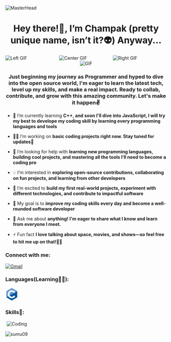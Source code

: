 ![MasterHead](https://user-images.githubusercontent.com/90236635/232446433-d5540fa2-fe28-4bb8-b929-cdb51fe61336.gif)<h1 align="center">
<h1 align="center">Hey there!👋, I’m Champak (pretty unique name, isn’t it?👽)
  Anyway...</h1>
<div style="display: flex; justify-content: space-between;">
  <img src="https://your-left-image-url.gif" alt="Left GIF" width="200" />
  <img src="https://your-center-image-url.gif" alt="Center GIF" width="200" />
  <img src="https://your-right-image-url.gif" alt="Right GIF" width="200" />
</div>
<div align="center">
  <img src="https://steamuserimages-a.akamaihd.net/ugc/860610312554032555/487E65FCC15C60E817F901A747D323B25AB584A1/?imw=5000&imh=5000&ima=fit&impolicy=Letterbox&imcolor=%23000000&letterbox=false" alt="GIF" width="500"/>
</div>
<h3 align="center">Just beginning my journey as Programmer and hyped to dive into the open source world, I'm eager to learn the latest tech, level up my skills, and make a real impact. Ready to collab, contribute, and grow with this amazing community. Let's make it happen✌️</h3>



- 🌱 I’m currently learning **C++, and soon I'll dive into JavaScript, I will try my best to develope my coding skill by learning every programming languages and tools**

- 👨‍💻 I’m working on **basic coding projects right now. Stay tuned for updates🙂**

- 🤝 I’m looking for help with **learning new programming languages, building cool projects, and mastering all the tools I’ll need to become a coding pro**

- 💡 I’m interested in **exploring open-source contributions, collaborating on fun projects, and learning from other developers**

- 🚀 I’m excited to **build my first real-world projects, experiment with different technologies, and contribute to impactful software**

- 🎯 My goal is to **improve my coding skills every day and become a well-rounded software developer**

- 💬 Ask me about **anything! I'm eager to share what I know and learn from everyone I meet.**

- ⚡ Fun fact **I love talking about space, movies, and shows—so feel free to hit me up on that!👍🏻**

<h3 align="left">Connect with me:</h3>
<p align="left">
<a href="mailto:sumuchamphandiq2004@gmail.com"><img src="https://img.icons8.com/fluent/48/000000/gmail-new.png" alt="Gmail" width="40" height="40"/></a>
</p>

<h3 align="left">Languages(Learning🧘🏻):</h3>
<p align="left"> 
  <a href="https://www.cprogramming.com/" target="_blank" rel="noreferrer"> 
    <img src="https://raw.githubusercontent.com/devicons/devicon/master/icons/c/c-original.svg" alt="c" width="40" height="40"/> 
  </a> 
</p>
<h3 align="left">Skills👾:</h3
<p>&nbsp;<img align="center"
<img align="center" alt="Coding" width="400" src="https://media.tenor.com/CzdMW7wnLn8AAAAM/coding.gif">

<p><img align="center" src="https://github-readme-streak-stats.herokuapp.com/?user=sumu09&" alt="sumu09" /></p>
